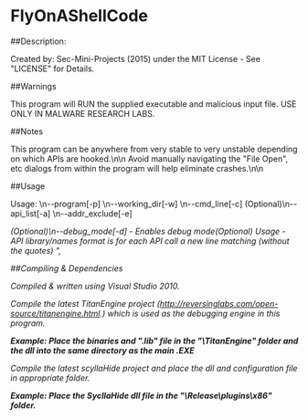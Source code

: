 # FlyOnAShellCode


##Description:

Created by: Sec-Mini-Projects (2015) under the MIT License - See "LICENSE" for Details. 

##Warnings

This program will RUN the supplied executable and malicious input file. USE ONLY IN MALWARE RESEARCH LABS.

##Notes

This program can be anywhere from very stable to very unstable depending on which APIs are hooked.\n\n
Avoid manually navigating the \"File Open\", etc dialogs from within the program will help eliminate crashes.\n\n

##Usage

Usage: \n--program[-p] <Program full path and name> \n--working_dir[-w] <working directory> \n--cmd_line[-c] <Command line arguments> (Optional)\n--api_list[-a] <API hook list path and name> \n--addr_exclude[-e] <address exclude file> (Optional)\n--debug_mode[-d] - Enables debug mode(Optional)
Usage - API library/names format is for each API call a new line matching (without the quotes) \"<lib name>,<api name>

##Compiling & Dependencies

Compiled & written using Visual Studio 2010.

Compile the latest TitanEngine project (http://reversinglabs.com/open-source/titanengine.html.) which is used as the debugging engine in this program.

**Example: Place the binaries and ".lib" file in the "<root>\TitanEngine\" folder and the dll into the same directory as the main .EXE**

Compile the latest scyllaHide project and place the dll and configuration file in appropriate folder.

**Example: Place the SycllaHide dll file in the "<root>\Release\plugins\x86\" folder.**
